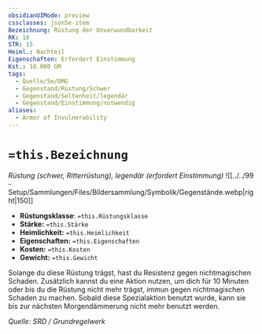 ```yaml
---
obsidianUIMode: preview
cssclasses: json5e-item
Bezeichnung: Rüstung der Unverwundbarkeit
RK: 18
STR: 15
Heiml.: Nachteil
Eigenschaften: Erfordert Einstimmung
Kst.: 18.000 GM
tags:
  - Quelle/5e/DMG
  - Gegenstand/Rüstung/Schwer
  - Gegenstand/Seltenheit/legendär
  - Gegenstand/Einstimmung/notwendig
aliases:
  - Armor of Invulnerability
---
```

# `=this.Bezeichnung`
*Rüstung (schwer, Ritterrüstung), legendär (erfordert Einstimmung)*
![[../../99 - Setup/Sammlungen/Files/Bildersammlung/Symbolik/Gegenstände.webp|right|150]]

- **Rüstungsklasse**: `=this.Rüstungsklasse`
- **Stärke:** `=this.Stärke`
- **Heimlichkeit:** `=this.Heimlichkeit`
- **Eigenschaften:** `=this.Eigenschaften`
- **Kosten:** `=this.Kosten`
- **Gewicht:** `=this.Gewicht`

Solange du diese Rüstung trägst, hast du Resistenz gegen nichtmagischen Schaden. Zusätzlich kannst du eine Aktion nutzen, um dich für 10 Minuten oder bis du die Rüstung nicht mehr trägst, immun gegen nichtmagischen Schaden zu machen. Sobald diese Spezialaktion benutzt wurde, kann sie bis zur nächsten Morgendämmerung nicht mehr benutzt werden.

*Quelle: SRD / Grundregelwerk*